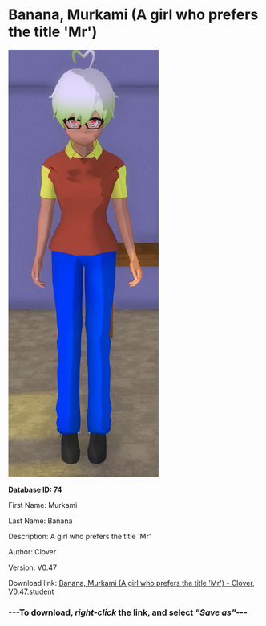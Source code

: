 # Banana, Murkami (A girl who prefers the title 'Mr')

<img src="https://raw.githubusercontent.com/Arbiter1223/Daigaku-Gurashi-Custom-Students/master/Students/Files/Banana%2C%20Murkami%20(A%20girl%20who%20prefers%20the%20title%20'Mr').png" title="Banana, Murkami (A girl who prefers the title 'Mr') - Clover, V0.47">

**Database ID: 74**

First Name: Murkami

Last Name: Banana

Description: A girl who prefers the title 'Mr'

Author: Clover

Version: V0.47

Download link: <a href="https://raw.githubusercontent.com/Arbiter1223/Daigaku-Gurashi-Custom-Students/master/Students/Files/Banana%2C%20Murkami%20(A%20girl%20who%20prefers%20the%20title%20'Mr')%20-%20Clover%2C%20V0.47.student">Banana, Murkami (A girl who prefers the title 'Mr') - Clover, V0.47.student</a>

### ---**To download, _right-click_ the link, and select _"Save as"_**---
